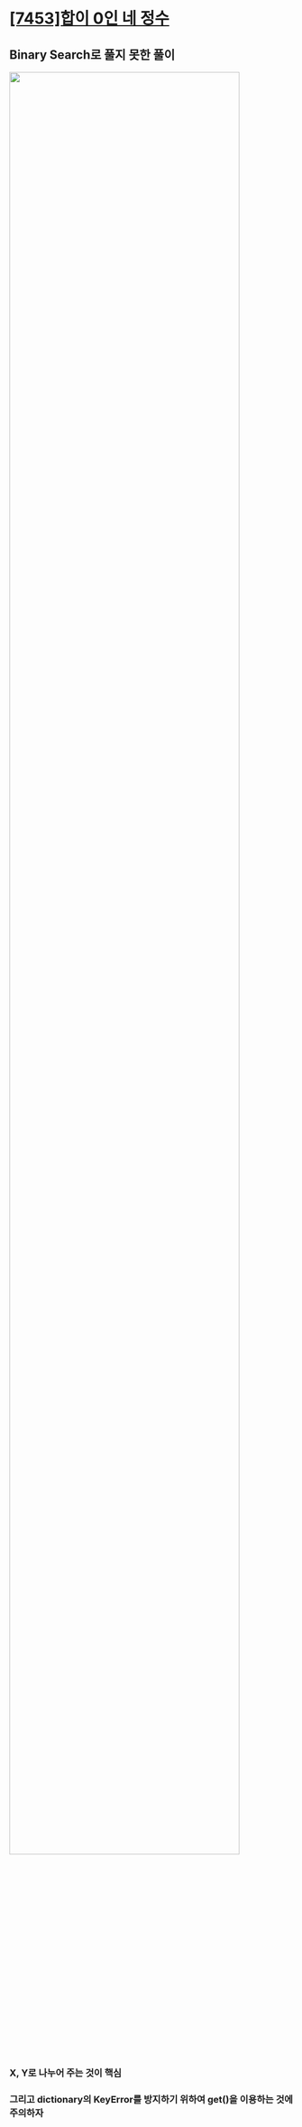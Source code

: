 # [[7453]합이 0인 네 정수](https://www.acmicpc.net/problem/7453)

## Binary Search로 풀지 못한 풀이
<image src="https://lh5.googleusercontent.com/NTeHl5koY2ezmp-JqqjjvGyfBFuB0WRcOM1Yex6U4GeLaA4AXb5gKcktZQdGczR2uXU2-lE0RumrzKrO-93AcsAV-bELW2cfNPcQNAdc21EPeNK2dRsg2w5DyaqS4ltwaFgrUe5V" width="90%">

### X, Y로 나누어 주는 것이 핵심<br>
### 그리고 dictionary의 KeyError를 방지하기 위하여 get()을 이용하는 것에 주의하자